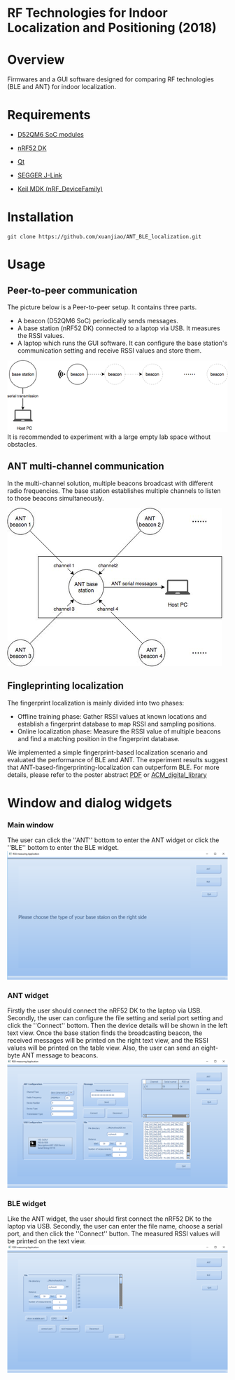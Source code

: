 # RF Technologies for Indoor Localization and Positioning (2018)

# Overview
Firmwares and a GUI software designed for comparing RF technologies (BLE and ANT) for indoor localization.


# Requirements
-   [D52QM6 SoC modules](https://www.thisisant.com/developer/components/d52)
-   [nRF52 DK](https://www.nordicsemi.com/Software-and-tools/Development-Kits/nRF52-DK/Getting-Started)

-   [Qt](https://www.qt.io)
-   [SEGGER J-Link](https://www.segger.com/downloads/jlink/) 
-   [Keil MDK (nRF_DeviceFamily)](https://developer.nordicsemi.com/nRF5_SDK/pieces/nRF_DeviceFamilyPack/)

# Installation

```
git clone https://github.com/xuanjiao/ANT_BLE_localization.git
```

# Usage

## Peer-to-peer communication
The picture below is a Peer-to-peer setup. It contains three parts.
-   A beacon (D52QM6 SoC) periodically sends messages. 
-   A base station (nRF52 DK) connected to a laptop via USB. It measures the RSSI values.
-   A laptop which runs the GUI software. It can configure the base station's communication setting and receive RSSI values and store them. 

![Basic Setup](Doc/github/basic_setup.png)
It is recommended to experiment with a large empty lab space without obstacles. 

## ANT multi-channel communication
In the multi-channel solution, multiple beacons broadcast with different radio frequencies. The base station establishes multiple channels to listen to those beacons simultaneously. 

![advance setup](Doc/github/advance_setup.jpg)


## Fingleprinting localization
The fingerprint localization is mainly divided into two phases:
-   Offline training phase: Gather RSSI values at known locations and establish a fingerprint database to map RSSI and sampling positions.
-   Online localization phase: Measure the RSSI value of multiple beacons and find a matching position in the fingerprint database.

We implemented a simple fingerprint-based localization scenario and evaluated the performance of BLE and ANT. The experiment results suggest that ANT-based-fingerprinting-localization can outperform BLE. For more details, please refer to the poster abstract [PDF](Doc/ANT_Poster.pdf)
or [ACM_digital_library](https://dl.acm.org/doi/10.1145/3274783.3275217)

# Window and dialog widgets

### Main window
The user can click the ''ANT'' bottom to enter the ANT widget or click the ''BLE'' bottom to enter the BLE widget.
![main_window](Doc/github/GUI_main.png)

### ANT widget
Firstly the user should connect the nRF52 DK to the laptop via USB. Secondly, the user can configure the file setting and serial port setting and click the ''Connect'' bottom. Then the device details will be shown in the left text view. Once the base station finds the broadcasting beacon, the received messages will be printed on the right text view, and the RSSI values will be printed on the table view. Also, the user can send an eight-byte ANT message to beacons. 
![ant](Doc/github/GUI_ANT.png)

### BLE widget
Like the ANT widget, the user should first connect the nRF52 DK to the laptop via USB. Secondly, the user can enter the file name, choose a serial port, and then click the ''Connect'' button. The measured RSSI values will be printed on the text view.
![ant](Doc/github/GUI_BLE.png)
